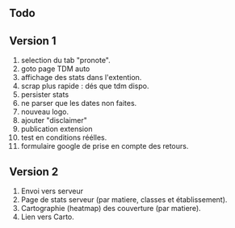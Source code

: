 Todo
----

Version 1
---------
1. selection du tab "pronote".
2. goto page TDM auto
3. affichage des stats dans l'extention.
4. scrap plus rapide : dés que tdm dispo.
5. persister stats
6. ne parser que les dates non faites.
7. nouveau logo.
8. ajouter "disclaimer"
9. publication extension
10. test en conditions réélles.
11. formulaire google de prise en compte des retours.

Version 2
---------
1. Envoi vers serveur
2. Page de stats serveur (par matiere, classes et établissement).
3. Cartographie (heatmap) des couverture (par matiere).
4. Lien vers Carto.